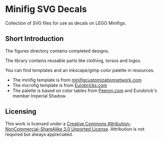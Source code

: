 Minifig SVG Decals
==================

Collection of SVG files for use as decals on LEGO Minifigs.

Short Introduction
--
The figures directory contains completed designs.

The library contains reusable parts like clothing, torsos and logos.

You can find templates and an inkscape/gimp color palette in resources.

- The minifig template is from [minifigcustomizationnetwork.com](http://www.minifigcustomizationnetwork.com/)
- The microfig template is from [Eurobricks.com](http://eurobricks.com)
- The palette is based on color tables from [Peeron.com](http://peeron.com) and Eurobrick's member Imperial Shadow.

Licensing
--
This work is licensed under a [Creative Commons Attribution-NonCommercial-ShareAlike 3.0 Unported License](http://creativecommons.org/licenses/by-nc-sa/3.0/).
Attribution is not required but always appreciated.
